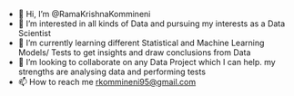 - 👋 Hi, I’m @RamaKrishnaKommineni
- 👀 I’m interested in all kinds of Data and pursuing my interests as a Data Scientist
- 🌱 I’m currently learning different Statistical and Machine Learning Models/ Tests to get insights and draw conclusions from Data
- 💞️ I’m looking to collaborate on any Data Project which I can help. my strengths are analysing data and performing tests
- 📫 How to reach me rkommineni95@gmail.com

<!---
RamaKrishnaKommineni/RamaKrishnaKommineni is a ✨ special ✨ repository because its `README.md` (this file) appears on your GitHub profile.
You can click the Preview link to take a look at your changes.
--->
